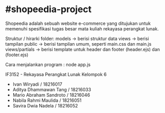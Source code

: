 #shopeedia-project
==================

Shopeedia adalah sebuah website e-commerce yang ditujukan untuk memenuhi spesifikasi tugas besar mata kuliah rekayasa perangkat lunak.  

Struktur / hirarki folder:
models -> berisi struktur data
views -> berisi tampilan
public -> berisi tampilan umum, seperti main.css dan main.js
views/partials -> berisi template untuk header dan footer (header.ejs) dan (footer.ejs)

Cara menjalankan program : node app.js

IF3152 - Rekayasa Perangkat Lunak
Kelompok 6
- Ivan Wiryadi              / 18216017
- Aditya Dhammawan Tang     / 18216033
- Mario Abraham Sandroto    / 18216046
- Nabila Rahmi Maulida      / 18216051
- Savira Dwia Nadela        / 18216052


